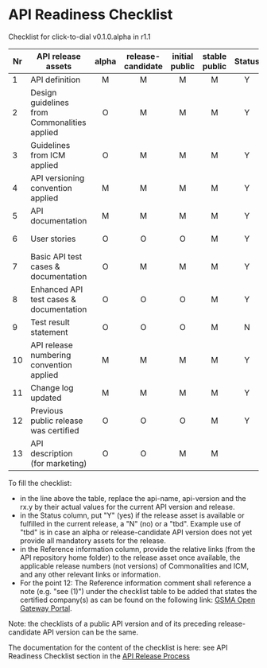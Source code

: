 # API Readiness Checklist

Checklist for click-to-dial v0.1.0.alpha in r1.1

| Nr | API release assets                           | alpha | release-candidate | initial public | stable public | Status | Reference information                                                                                                     |
| -- | -------------------------------------------- | :---: | :---------------: | :------------: | :-----------: | :----: | ------------------------------------------------------------------------------------------------------------------------- |
| 1  | API definition                               |   M   |         M         |       M       |       M       |   Y   | [/code/API_definitions/click-to-dial.yaml](/code/API_definitions/click-to-dial.yaml)                                         |
| 2  | Design guidelines from Commonalities applied |   O   |         M         |       M       |       M       |   Y   | [r2.3](https://github.com/camaraproject/Commonalities/releases/tag/r2.3)                                                     |
| 3  | Guidelines from ICM applied                  |   O   |         M         |       M       |       M       |   Y   | [r2.3](https://github.com/camaraproject/IdentityAndConsentManagement/releases/tag/r2.3)                                      |
| 4  | API versioning convention applied            |   M   |         M         |       M       |       M       |   Y   |                                                                                                                           |
| 5  | API documentation                            |   M   |         M         |       M       |       M       |   Y   | [/code/API_definitions/click-to-dial_API.md](/code/API_definitions/click-to-dial_API.md)                                     |
| 6  | User stories                                 |   O   |         O         |       O       |       M       |   Y   | [/documentation/API_documentation/click-to-dial_User_Story.md](/documentation/API_documentation/click-to-dial_User_Story.md) |
| 7  | Basic API test cases & documentation         |   O   |         M         |       M       |       M       |   Y   | [/code/Test_definitions](/code/Test_definitions)                                                                             |
| 8  | Enhanced API test cases & documentation      |   O   |         O         |       O       |       M       |   Y   | [/code/Test_definitions](/code/Test_definitions)                                                                             |
| 9  | Test result statement                        |   O   |         O         |       O       |       M       |   N   |                                                                                                                           |
| 10 | API release numbering convention applied     |   M   |         M         |       M       |       M       |   Y   |                                                                                                                           |
| 11 | Change log updated                           |   M   |         M         |       M       |       M       |   Y   | [/CHANGELOG.md](/CHANGELOG.md)                                                                                               |
| 12 | Previous public release was certified        |   O   |         O         |       O       |       M       |   Y   |                                                                                                                           |
| 13 | API description (for marketing)              |   O   |         O         |    M    |    M   |      | [wiki link](https://lf-camaraproject.atlassian.net/wiki/xxx) |

To fill the checklist:

- in the line above the table, replace the api-name, api-version and the rx.y by their actual values for the current API version and release.
- in the Status column, put "Y" (yes) if the release asset is available or fulfilled in the current release, a "N" (no) or a "tbd". Example use of "tbd" is in case an alpha or release-candidate API version does not yet provide all mandatory assets for the release.
- in the Reference information column, provide the relative links (from the API repository home folder) to the release asset once available, the applicable release numbers (not versions) of Commonalities and ICM, and any other relevant links or information.
- For the point 12: The Reference information comment shall reference a note (e.g. "see (1)") under the checklist table to be added that states the certified company(s) as can be found on the following link: [GSMA Open Gateway Portal](https://open-gateway.gsma.com/).

Note: the checklists of a public API version and of its preceding release-candidate API version can be the same.

The documentation for the content of the checklist is here: see API Readiness Checklist section in the [API Release Process](https://lf-camaraproject.atlassian)
